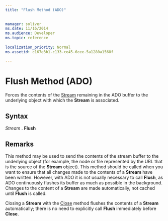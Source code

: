 ```yaml
---
title: "Flush Method (ADO)"
 
 
manager: soliver
ms.date: 11/16/2014
ms.audience: Developer
ms.topic: reference
  
localization_priority: Normal
ms.assetid: c167e3b1-c133-ce45-6cee-5a1280a1568f

---
```


# Flush Method (ADO)

Forces the contents of the [Stream](stream-object-ado.md) remaining in the ADO buffer to the underlying object with which the **Stream** is associated. 
  
## Syntax

 *Stream*  . **Flush**
  
## Remarks

This method may be used to send the contents of the stream buffer to the underlying object (for example, the node or file represented by the URL that is the source of the **Stream** object). This method should be called when you want to ensure that all changes made to the contents of a **Stream** have been written. However, with ADO it is not usually necessary to call **Flush**, as ADO continuously flushes its buffer as much as possible in the background. Changes to the content of a **Stream** are made automatically, not cached until **Flush** is called. 
  
Closing a **Stream** with the [Close](close-method-ado.md) method flushes the contents of a **Stream** automatically; there is no need to explicitly call **Flush** immediately before **Close**. 
  

